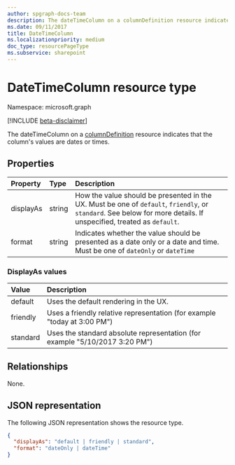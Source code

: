 ```yaml
---
author: spgraph-docs-team
description: The dateTimeColumn on a columnDefinition resource indicates that the column's values are dates or times.
ms.date: 09/11/2017
title: DateTimeColumn
ms.localizationpriority: medium
doc_type: resourcePageType
ms.subservice: sharepoint
---
```


# DateTimeColumn resource type

Namespace: microsoft.graph

[!INCLUDE [beta-disclaimer](../../includes/beta-disclaimer.md)]

The dateTimeColumn on a [columnDefinition](columndefinition.md) resource indicates that the column's values are dates or times.

## Properties

| Property      | Type   | Description                                                                                                                                                         |
| :------------ | :----- | :------------------------------------------------------------------------------------------------------------------------------------------------------------------ |
| displayAs | string | How the value should be presented in the UX. Must be one of `default`, `friendly`, or `standard`. See below for more details. If unspecified, treated as `default`. |
| format    | string | Indicates whether the value should be presented as a date only or a date and time. Must be one of `dateOnly` or `dateTime`                                          |

### DisplayAs values

| Value        | Description                                                         |
| :----------- | :------------------------------------------------------------------ |
| default | Uses the default rendering in the UX.                               |
| friendly | Uses a friendly relative representation (for example "today at 3:00 PM")    |
| standard | Uses the standard absolute representation (for example "5/10/2017 3:20 PM") |

## Relationships
None.

## JSON representation

The following JSON representation shows the resource type.

<!-- { "blockType": "resource", "@odata.type": "microsoft.graph.dateTimeColumn" } -->

```json
{
  "displayAs": "default | friendly | standard",
  "format": "dateOnly | dateTime"
}
```

<!--
{
  "type": "#page.annotation",
  "description": "",
  "keywords": "",
  "section": "documentation",
  "tocPath": "Resources/DateTimeColumn",
  "suppressions": []
}
-->
